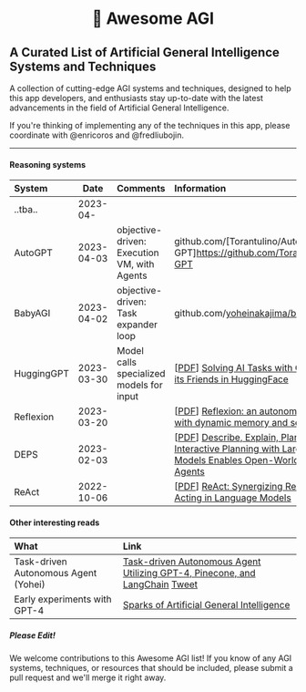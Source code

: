 <h1 align="center">
 🤖 Awesome AGI
</h1>

## A Curated List of Artificial General Intelligence Systems and Techniques

A collection of cutting-edge AGI systems and techniques, designed to help this app developers,
and enthusiasts stay up-to-date with the latest advancements in the field of Artificial General Intelligence.

If you're thinking of implementing any of the techniques in this app, please
coordinate with @enricoros and @fredliubojin.

---

#### Reasoning systems

| System     | Date       | Comments                                    | Information                                                                                                                                                                                            |
|:-----------|------------|---------------------------------------------|:-------------------------------------------------------------------------------------------------------------------------------------------------------------------------------------------------------|
| ..tba..    | 2023-04-   |                                             |                                                                                                                                                                                                        |
| AutoGPT    | 2023-04-03 | objective-driven: Execution VM, with Agents | github.com/[Torantulino/Auto-GPT]https://github.com/Torantulino/Auto-GPT                                                                                                                               |
| BabyAGI    | 2023-04-02 | objective-driven: Task expander loop        | github.com/[yoheinakajima/babyagi](https://github.com/yoheinakajima/babyagi)                                                                                                                           |
| HuggingGPT | 2023-03-30 | Model calls specialized models for input    | [[PDF](https://arxiv.org/pdf/2303.17580)] [Solving AI Tasks with ChatGPT and its Friends in HuggingFace](https://arxiv.org/abs/2303.17580)                                                             |
| Reflexion  | 2023-03-20 |                                             | [[PDF](https://arxiv.org/pdf/2303.11366)] [Reflexion: an autonomous agent with dynamic memory and self-reflection](https://arxiv.org/abs/2303.11366)                                                   |
| DEPS       | 2023-02-03 |                                             | [[PDF](https://arxiv.org/pdf/2302.01560)] [Describe, Explain, Plan and Select: Interactive Planning with Large Language Models Enables Open-World Multi-Task Agents](https://arxiv.org/abs/2302.01560) |
| ReAct      | 2022-10-06 |                                             | [[PDF](https://arxiv.org/pdf/2210.03629)] [ReAct: Synergizing Reasoning and Acting in Language Models](https://arxiv.org/abs/2210.03629)                                                               |

#### Other interesting reads

| What                                 | Link                                                                                                                                                                                                                                                                                                 |
|:-------------------------------------|:-----------------------------------------------------------------------------------------------------------------------------------------------------------------------------------------------------------------------------------------------------------------------------------------------------|
| Task-driven Autonomous Agent (Yohei) | [Task-driven Autonomous Agent Utilizing GPT-4, Pinecone, and LangChain](https://yoheinakajima.com/task-driven-autonomous-agent-utilizing-gpt-4-pinecone-and-langchain-for-diverse-applications/) [Tweet](https://twitter.com/yoheinakajima/status/1640934493489070080?t=TnCAUC_1ypEnxVKAARyIRQ&s=19) |
| Early experiments with GPT-4         | [Sparks of Artificial General Intelligence](https://arxiv.org/abs/2303.12712)                                                                                                                                                                                                                        |

##### Please Edit!

We welcome contributions to this Awesome AGI list! If you know of any AGI systems, techniques, or resources
that should be included, please submit a pull request and we'll merge it right away.
